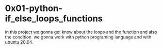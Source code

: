 # 0x01-python-if_else_loops_functions
in this project we gonna get know about the loops and the function and also the condition.
we gonna work with python programing language and with ubuntu 20.04.
